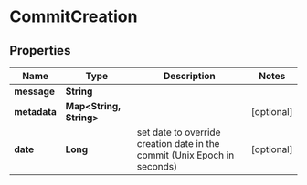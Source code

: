 

# CommitCreation


## Properties

Name | Type | Description | Notes
------------ | ------------- | ------------- | -------------
**message** | **String** |  | 
**metadata** | **Map&lt;String, String&gt;** |  |  [optional]
**date** | **Long** | set date to override creation date in the commit (Unix Epoch in seconds) |  [optional]



